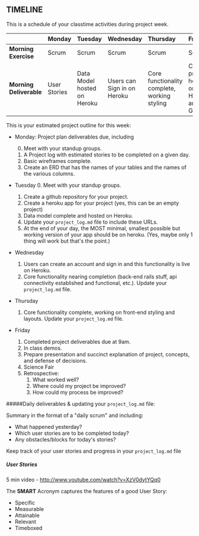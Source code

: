 ## TIMELINE

This is a schedule of your classtime activities during project week.

|       | Monday    | Tuesday   |Wednesday  |Thursday   |  Friday  |
|:----- |:-----     |:-----     |:-----     |:-----     |:-------- |
| **Morning Exercise** | Scrum | Scrum | Scrum | Scrum | Scrum |
| **Morning Deliverable** |User Stories | Data Model hosted on Heroku | Users can Sign in on Heroku | Core functionality complete, working styling| Complete project hosted on Heroku and GitHub |

This is your estimated project outline for this week:

* Monday: Project plan deliverables due, including

    0. Meet with your standup groups.
    1. A Project log with estimated stories to be completed on a given day.
    2. Basic wireframes complete.
    3. Create an ERD that has the names of your tables and the names of the various columns.
* Tuesday
    0. Meet with your standup groups.
    1. Create a github repository for your project.
    2. Create a heroku app for your project (yes, this can be an empty project)
    3. Data model complete and hosted on Heroku.
    4. Update your `project_log.md` file to include these URLs.
    5. At the end of your day, the MOST minimal, smallest possible but working version of your app should be on heroku. (Yes, maybe only 1 thing will work but that's the point.)

* Wednesday
    1. Users can create an account and sign in and this functionality is live on Heroku.
    2. Core functionality nearing completion (back-end rails stuff, api connectivity established and functional, etc.). Update your `project_log.md` file.
* Thursday
    1. Core functionality complete, working on front-end styling and layouts. Update your `project_log.md` file.

* Friday
    1. Completed project deliverables due at 9am.
    2. In class demos.
    3. Prepare presentation and succinct explanation of project, concepts, and defense of decisions.
    4. Science Fair
    5. Retrospective:
        1. What worked well?
        2. Where could my project be improved?
        3. How could my process be improved?

#####Daily deliverables & updating your `project_log.md` file:

Summary in the format of a "daily scrum" and including:

* What happened yesterday?
* Which user stories are to be completed today?
* Any obstacles/blocks for today's stories?

Keep track of your user stories and progress in your `project_log.md` file

##### User Stories
5 min video - http://www.youtube.com/watch?v=XzV0dytYQq0

The **SMART** Acronym captures the features of a good User Story:

* Specific
* Measurable
* Attainable
* Relevant
* Timeboxed
